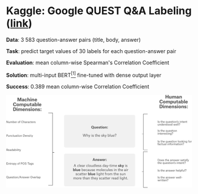 # Kaggle: Google QUEST Q&A Labeling ([link](https://www.kaggle.com/c/google-quest-challenge))

__Data__: 3 583 question-answer pairs (title, body, answer)

__Task__: predict target values of 30 labels for each question-answer pair

__Evaluation__: mean column-wise Spearman's Correlation Coefficient

__Solution__: multi-input BERT[<sup>[1]</sup>](https://arxiv.org/abs/1810.04805) fine-tuned with dense output layer

__Success__: 0.389 mean column-wise Correlation Coefficient

![](learning_task.png)

